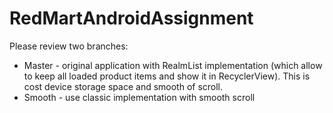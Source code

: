# RedMartAndroidAssignment

Please review two branches:
* Master - original application with RealmList implementation (which allow to keep all loaded product items and show it in RecyclerView). This is cost device storage space and smooth of scroll.
* Smooth - use classic implementation with smooth scroll 



